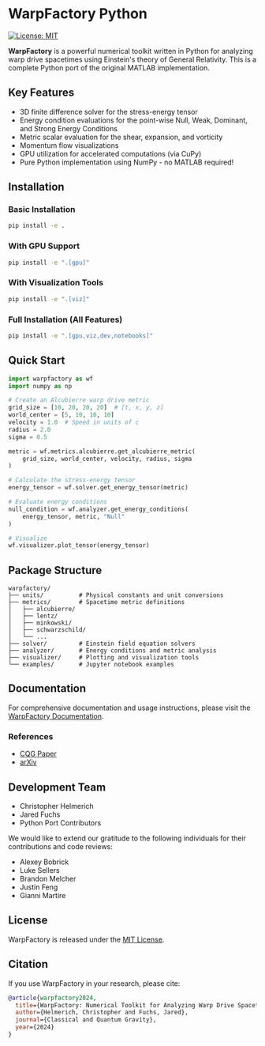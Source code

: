 # WarpFactory Python

[![License: MIT](https://img.shields.io/badge/License-MIT-yellow.svg)](https://opensource.org/licenses/MIT)

**WarpFactory** is a powerful numerical toolkit written in Python for analyzing warp drive spacetimes using Einstein's theory of General Relativity. This is a complete Python port of the original MATLAB implementation.

## Key Features

- 3D finite difference solver for the stress-energy tensor
- Energy condition evaluations for the point-wise Null, Weak, Dominant, and Strong Energy Conditions
- Metric scalar evaluation for the shear, expansion, and vorticity
- Momentum flow visualizations
- GPU utilization for accelerated computations (via CuPy)
- Pure Python implementation using NumPy - no MATLAB required!

## Installation

### Basic Installation

```bash
pip install -e .
```

### With GPU Support

```bash
pip install -e ".[gpu]"
```

### With Visualization Tools

```bash
pip install -e ".[viz]"
```

### Full Installation (All Features)

```bash
pip install -e ".[gpu,viz,dev,notebooks]"
```

## Quick Start

```python
import warpfactory as wf
import numpy as np

# Create an Alcubierre warp drive metric
grid_size = [10, 20, 20, 20]  # [t, x, y, z]
world_center = [5, 10, 10, 10]
velocity = 1.0  # Speed in units of c
radius = 2.0
sigma = 0.5

metric = wf.metrics.alcubierre.get_alcubierre_metric(
    grid_size, world_center, velocity, radius, sigma
)

# Calculate the stress-energy tensor
energy_tensor = wf.solver.get_energy_tensor(metric)

# Evaluate energy conditions
null_condition = wf.analyzer.get_energy_conditions(
    energy_tensor, metric, "Null"
)

# Visualize
wf.visualizer.plot_tensor(energy_tensor)
```

## Package Structure

```
warpfactory/
├── units/          # Physical constants and unit conversions
├── metrics/        # Spacetime metric definitions
│   ├── alcubierre/
│   ├── lentz/
│   ├── minkowski/
│   ├── schwarzschild/
│   └── ...
├── solver/         # Einstein field equation solvers
├── analyzer/       # Energy conditions and metric analysis
├── visualizer/     # Plotting and visualization tools
└── examples/       # Jupyter notebook examples
```

## Documentation

For comprehensive documentation and usage instructions, please visit the [WarpFactory Documentation](https://applied-physics.gitbook.io/warp-factory).

### References

- [CQG Paper](https://iopscience.iop.org/article/10.1088/1361-6382/ad2e42)
- [arXiv](https://arxiv.org/abs/2404.03095)

## Development Team

- Christopher Helmerich
- Jared Fuchs
- Python Port Contributors

We would like to extend our gratitude to the following individuals for their contributions and code reviews:
- Alexey Bobrick
- Luke Sellers
- Brandon Melcher
- Justin Feng
- Gianni Martire

## License

WarpFactory is released under the [MIT License](https://opensource.org/licenses/MIT).

## Citation

If you use WarpFactory in your research, please cite:

```bibtex
@article{warpfactory2024,
  title={WarpFactory: Numerical Toolkit for Analyzing Warp Drive Spacetimes},
  author={Helmerich, Christopher and Fuchs, Jared},
  journal={Classical and Quantum Gravity},
  year={2024}
}
```
